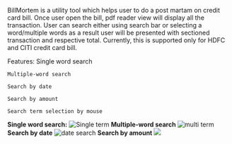BillMortem is a utility tool which helps user to do a post martam on credit card bill. Once user open the bill, pdf reader view will display all the transaction. User can search either using search bar or selecting a word/multiple words as a result user will be presented with sectioned transaction and respective total.
Currently, this is supported only for HDFC and CITI credit card bill.

Features:
    Single word search

    Multiple-word search

    Search by date

    Search by amount

    Search term selection by mouse

**Single word search:**
![Single term](https://github.com/pradeepxpankaj/BillMartam/blob/master/src/main/res/single_termpng.png)
 **Multiple-word search**
![multi term](https://github.com/pradeepxpankaj/BillMartam/blob/master/src/main/res/multi_term.png)
**Search by date**
![date search](https://github.com/pradeepxpankaj/BillMartam/blob/master/src/main/res/date.png)
**Search by amount**
![](https://github.com/pradeepxpankaj/BillMartam/blob/master/src/main/res/amount.png)




